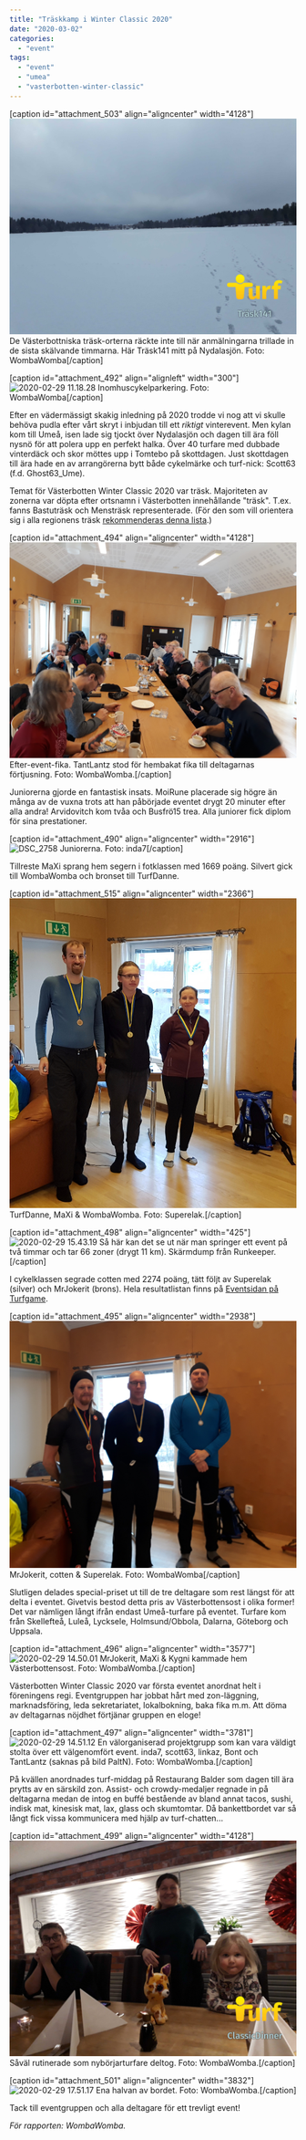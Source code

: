 ```yaml
---
title: "Träskkamp i Winter Classic 2020"
date: "2020-03-02"
categories: 
  - "event"
tags: 
  - "event"
  - "umea"
  - "vasterbotten-winter-classic"
---
```


\[caption id="attachment\_503" align="aligncenter" width="4128"\]![1582975291293](images/1582975291293.jpg) De Västerbottniska träsk-orterna räckte inte till när anmälningarna trillade in de sista skälvande timmarna. Här Träsk141 mitt på Nydalasjön. Foto: WombaWomba\[/caption\]

\[caption id="attachment\_492" align="alignleft" width="300"\]![2020-02-29 11.18.28](http://www.turfvasterbotten.se/wp-content/uploads/2020/03/2020-02-29-11.18.28.jpg?w=300) Inomhuscykelparkering. Foto: WombaWomba\[/caption\]

Efter en vädermässigt skakig inledning på 2020 trodde vi nog att vi skulle behöva pudla efter vårt skryt i inbjudan till ett _riktigt_ vinterevent. Men kylan kom till Umeå, isen lade sig tjockt över Nydalasjön och dagen till ära föll nysnö för att polera upp en perfekt halka. Över 40 turfare med dubbade vinterdäck och skor möttes upp i Tomtebo på skottdagen. Just skottdagen till ära hade en av arrangörerna bytt både cykelmärke och turf-nick: Scott63 (f.d. Ghost63\_Ume).

Temat för Västerbotten Winter Classic 2020 var träsk. Majoriteten av zonerna var döpta efter ortsnamn i Västerbotten innehållande "träsk". T.ex. fanns Bastuträsk och Mensträsk representerade. (För den som vill orientera sig i alla regionens träsk [rekommenderas denna lista](http://www.svenskgeografi.se/soek?kate=P&laen=vaesterbotten&sord=%2Aträsk&sida=1).)

\[caption id="attachment\_494" align="aligncenter" width="4128"\]![2020-02-29 14.24.29](images/2020-02-29-14.24.29.jpg) Efter-event-fika. TantLantz stod för hembakat fika till deltagarnas förtjusning. Foto: WombaWomba.\[/caption\]

Juniorerna gjorde en fantastisk insats. MoiRune placerade sig högre än många av de vuxna trots att han påbörjade eventet drygt 20 minuter efter alla andra! Arvidovitch kom tvåa och Busfrö15 trea. Alla juniorer fick diplom för sina prestationer.

\[caption id="attachment\_490" align="aligncenter" width="2916"\]![DSC_2758](images/dsc_2758-e1583063321277.jpg) Juniorerna. Foto: inda7\[/caption\]

Tillreste MaXi sprang hem segern i fotklassen med 1669 poäng. Silvert gick till WombaWomba och bronset till TurfDanne.

\[caption id="attachment\_515" align="aligncenter" width="2366"\]![20200229_144604](images/20200229_144604-e1583076563756.jpg) TurfDanne, MaXi & WombaWomba. Foto: Superelak.\[/caption\]

\[caption id="attachment\_498" align="aligncenter" width="425"\]![2020-02-29 15.43.19](http://www.turfvasterbotten.se/wp-content/uploads/2020/03/2020-02-29-15.43.19.jpg?w=576) Så här kan det se ut när man springer ett event på två timmar och tar 66 zoner (drygt 11 km). Skärmdump från Runkeeper.\[/caption\]

I cykelklassen segrade cotten med 2274 poäng, tätt följt av Superelak (silver) och MrJokerit (brons). Hela resultatlistan finns på [Eventsidan på Turfgame](https://turfgame.com/event_old?id=2536).

\[caption id="attachment\_495" align="aligncenter" width="2938"\]![2020-02-29 14.47.38](images/2020-02-29-14.47.38-e1583064016539.jpg) MrJokerit, cotten & Superelak. Foto: WombaWomba\[/caption\]

Slutligen delades special-priset ut till de tre deltagare som rest längst för att delta i eventet. Givetvis bestod detta pris av Västerbottensost i olika former! Det var nämligen långt ifrån endast Umeå-turfare på eventet. Turfare kom från Skellefteå, Luleå, Lycksele, Holmsund/Obbola, Dalarna, Göteborg och Uppsala.

\[caption id="attachment\_496" align="aligncenter" width="3577"\]![2020-02-29 14.50.01](images/2020-02-29-14.50.01-e1583064086630.jpg) MrJokerit, MaXi & Kygni kammade hem Västerbottensost. Foto: WombaWomba.\[/caption\]

Västerbotten Winter Classic 2020 var första eventet anordnat helt i föreningens regi. Eventgruppen har jobbat hårt med zon-läggning, marknadsföring, leda sekretariatet, lokalbokning, baka fika m.m. Att döma av deltagarnas nöjdhet förtjänar gruppen en eloge!

\[caption id="attachment\_497" align="aligncenter" width="3781"\]![2020-02-29 14.51.12](images/2020-02-29-14.51.12-e1583064159897.jpg) En välorganiserad projektgrupp som kan vara väldigt stolta över ett välgenomfört event. inda7, scott63, linkaz, Bont och TantLantz (saknas på bild PaltN). Foto: WombaWomba.\[/caption\]

På kvällen anordnades turf-middag på Restaurang Balder som dagen till ära prytts av en särskild zon. Assist- och crowdy-medaljer regnade in på deltagarna medan de intog en buffé bestående av bland annat tacos, sushi, indisk mat, kinesisk mat, lax, glass och skumtomtar. Då bankettbordet var så långt fick vissa kommunicera med hjälp av turf-chatten...

\[caption id="attachment\_499" align="aligncenter" width="4128"\]![1582992283907](images/1582992283907.jpg) Såväl rutinerade som nybörjarturfare deltog. Foto: WombaWomba.\[/caption\]

\[caption id="attachment\_501" align="aligncenter" width="3832"\]![2020-02-29 17.51.17](images/2020-02-29-17.51.17-e1583065467490.jpg) Ena halvan av bordet. Foto: WombaWomba.\[/caption\]

Tack till eventgruppen och alla deltagare för ett trevligt event!

_För rapporten: WombaWomba._
